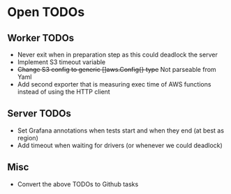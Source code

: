 # Open TODOs

## Worker TODOs

* Never exit when in preparation step as this could deadlock the server
* Implement S3 timeout variable
* ~~Change S3 config to generic []aws.Config{} type~~ Not parseable from Yaml
* Add second exporter that is measuring exec time of AWS functions instead of using the HTTP client

## Server TODOs

* Set Grafana annotations when tests start and when they end (at best as region)
* Add timeout when waiting for drivers (or whenever we could deadlock)

## Misc

* Convert the above TODOs to Github tasks
